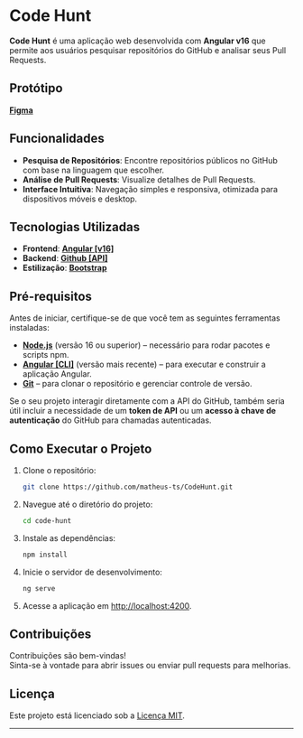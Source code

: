 # Code Hunt

**Code Hunt** é uma aplicação web desenvolvida com **Angular v16** que permite aos usuários pesquisar repositórios do GitHub e analisar seus Pull Requests.

## Protótipo 
**[Figma](https://www.figma.com/proto/9KG0hcehJlbDegAw9RXmqL/Code-Hunt?node-id=1-3&node-type=canvas&t=MksenEY24GcKIWUd-1&scaling=scale-down&content-scaling=fixed&page-id=0%3A1&starting-point-node-id=1%3A3)**

## Funcionalidades

- **Pesquisa de Repositórios**: Encontre repositórios públicos no GitHub com base na linguagem que escolher.
- **Análise de Pull Requests**: Visualize detalhes de Pull Requests.
- **Interface Intuitiva**: Navegação simples e responsiva, otimizada para dispositivos móveis e desktop.

## Tecnologias Utilizadas

- **Frontend**: **[Angular [v16]](https://v16.angular.io/docs)**
- **Backend**: **[Github [API]](https://docs.github.com/en/rest)**
- **Estilização**: **[Bootstrap](https://getbootstrap.com/docs/5.3/getting-started/introduction/)**

## Pré-requisitos

Antes de iniciar, certifique-se de que você tem as seguintes ferramentas instaladas:

- **[Node.js](https://nodejs.org/)** (versão 16 ou superior) – necessário para rodar pacotes e scripts npm.
- **[Angular [CLI]](https://angular.io/cli)** (versão mais recente) – para executar e construir a aplicação Angular.
- **[Git](https://git-scm.com/)** – para clonar o repositório e gerenciar controle de versão.

Se o seu projeto interagir diretamente com a API do GitHub, também seria útil incluir a necessidade de um **token de API** ou um **acesso à chave de autenticação** do GitHub para chamadas autenticadas.

## Como Executar o Projeto

1. Clone o repositório:

   ```bash
   git clone https://github.com/matheus-ts/CodeHunt.git
   ```

2. Navegue até o diretório do projeto:

   ```bash
   cd code-hunt
   ```

3. Instale as dependências:

   ```bash
   npm install
   ```

4. Inicie o servidor de desenvolvimento:

   ```bash
   ng serve
   ```

5. Acesse a aplicação em [http://localhost:4200](http://localhost:4200).

## Contribuições

Contribuições são bem-vindas! \
Sinta-se à vontade para abrir issues ou enviar pull requests para melhorias.

## Licença

Este projeto está licenciado sob a [Licença MIT](LICENSE).

---
